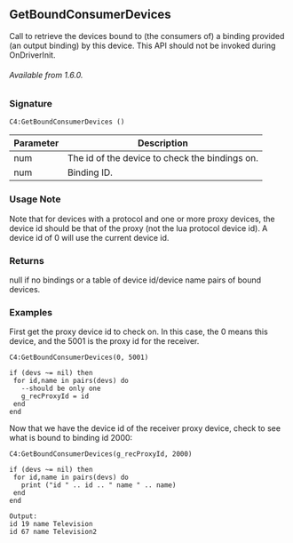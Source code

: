 ## GetBoundConsumerDevices

Call to retrieve the devices bound to (the consumers of) a binding provided (an output binding) by this device. This API should not be invoked during OnDriverInit.

###### Available from 1.6.0.

### Signature

`C4:GetBoundConsumerDevices ()`

| Parameter | Description |
| --- | --- |
| num | The id of the device to check the bindings on. |  
| num | Binding ID. |


### Usage Note
Note that for devices with a protocol and one or more proxy devices, the device id should be that of the proxy (not the lua protocol device id).  A device id of 0 will use the current device id.



### Returns

null if no bindings or a table of device id/device name pairs of bound devices.


### Examples

First get the proxy device id to check  on.  In this case, the 0 means this device, and the 5001 is the proxy id for the receiver.  

`C4:GetBoundConsumerDevices(0, 5001)`


```
if (devs ~= nil) then
 for id,name in pairs(devs) do
   --should be only one
   g_recProxyId = id
 end
end
```

Now that we have the device id of the receiver proxy device, check to see what is bound to binding id 2000: 

`C4:GetBoundConsumerDevices(g_recProxyId, 2000)`

```
if (devs ~= nil) then
 for id,name in pairs(devs) do
   print ("id " .. id .. " name " .. name)
 end
end

```

```
Output:
id 19 name Television
id 67 name Television2
```